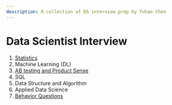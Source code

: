```yaml
---
description: A collection of DS interview prep by Yuhao Chen
---
```


# Data Scientist Interview

1. [Statistics](statistics/)
2. Machine Learning (DL)
3. [AB testing and Product Sense](ab-testing-and-product-sense/)
4. SQL
5. Data Structure and Algorithm
6. Applied Data Science
7. [Behavior Questions](behavioral-questions.md)
